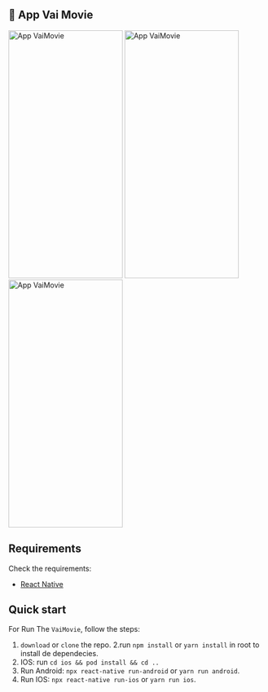 ## 📱 App Vai Movie

<div style="flex-direction: row;">
  <img src="https://i.imgur.com/jJ8l6dI.png" width="224px;" height="487px;" alt="App VaiMovie"/>
  <img src="https://i.imgur.com/k7rJZrU.png" width="224px;" height="487px;" alt="App VaiMovie"/>
  <img src="https://i.imgur.com/SXV3ABq.png" width="224px;" height="487px;" alt="App VaiMovie"/>
</div>

## Requirements

Check the requirements:

- [React Native](http://facebook.github.io/react-native/)

## Quick start

For Run The `VaiMovie`, follow the steps:

1. `download` or `clone` the repo.
   2.run `npm install` or `yarn install` in root to install de dependecies.
2. IOS: run `cd ios && pod install && cd ..`
3. Run Android: `npx react-native run-android` or `yarn run android`.
4. Run IOS: `npx react-native run-ios` or `yarn run ios`.
